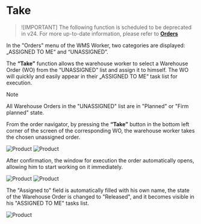 # Take

> ![IMPORTANT]
> The following function is scheduled to be deprecated in v24.
> For more up-to-date information, please refer to **[Orders](orders.md)**

In the "Orders" menu of the WMS Worker, two categories are displayed: „ASSIGNED TO ME“ and “UNASSIGNED”.

The <b>“Take”</b> function allows the warehouse worker to select a Warehouse Order (WO) from the “UNASSIGNED” list and assign it to himself. The WO will quickly and easily appear in their „ASSIGNED TO ME“ task list for execution.


> [!NOTE]
> All Warehouse Orders in the "UNASSIGNED" list are in "Planned" or "Firm planned" state.


From the order navigator, by pressing the <b>“Take”</b> button in the bottom left corner of the screen of the corresponding WO, the warehouse worker takes the chosen unassigned order.

![Product](pictures/take-pic0.png)
![Product](pictures/take-pic1.png)

After confirmation, the window for execution the order automatically opens, allowing him to start working on it immediately.

![Product](pictures/take-pic2.png)
![Product](pictures/take-pic3.png)

The "Assigned to" field is automatically filled with his own name, the state of the Warehouse Order is changed to "Released", and it becomes visible in his "ASSIGNED TO ME" tasks list.

![Product](pictures/take-pic4.png)
